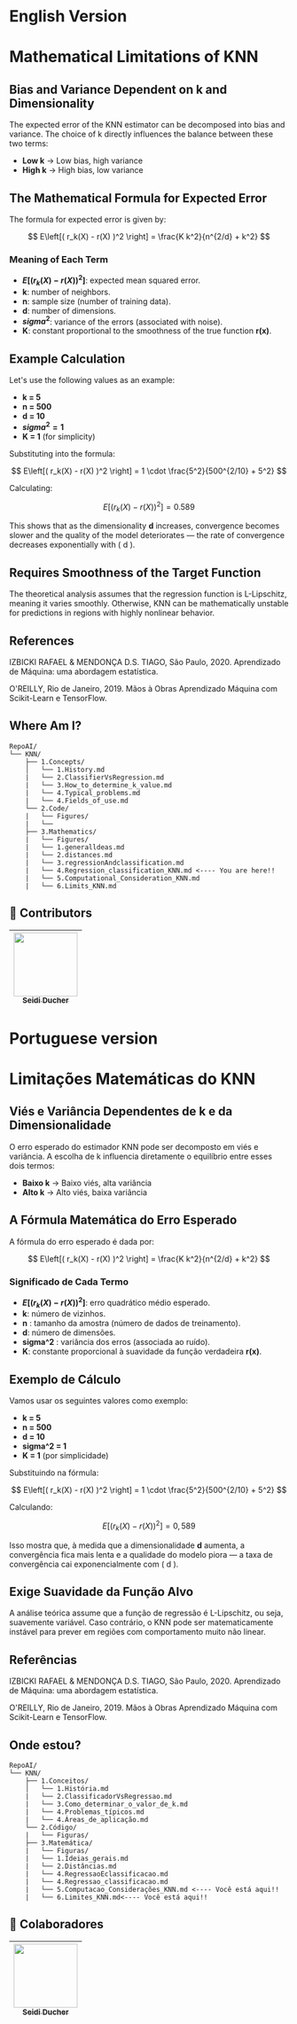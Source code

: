 # English Version

# Mathematical Limitations of KNN

## Bias and Variance Dependent on k and Dimensionality

The expected error of the KNN estimator can be decomposed into bias and variance. The choice of k directly influences the balance between these two terms:

- **Low k** → Low bias, high variance
- **High k** → High bias, low variance

## The Mathematical Formula for Expected Error

The formula for expected error is given by:

$$
E\left[( r_k(X) - r(X) )^2 \right] = \frac{K k^2}{n^{2/d} + k^2}
$$

### Meaning of Each Term

- **$E\left[( r_k(X) - r(X) )^2 \right]$**: expected mean squared error.
- **k**: number of neighbors.
- **n**: sample size (number of training data).
- **d**: number of dimensions.
- **$sigma^2$**: variance of the errors (associated with noise).
- **K**: constant proportional to the smoothness of the true function **r(x)**.

## Example Calculation

Let's use the following values as an example:

- **k = 5**
- **n = 500**
- **d = 10**
- **$sigma^2 = 1$**
- **K = 1** (for simplicity)

Substituting into the formula:

$$
E\left[( r_k(X) - r(X) )^2 \right] = 1 \cdot \frac{5^2}{500^{2/10} + 5^2}
$$

Calculating:

$$
E\left[( r_k(X) - r(X) )^2 \right] = 0.589 
$$

This shows that as the dimensionality **d** increases, convergence becomes slower and the quality of the model deteriorates — the rate of convergence decreases exponentially with \( d \).

## Requires Smoothness of the Target Function

The theoretical analysis assumes that the regression function is L-Lipschitz, meaning it varies smoothly. Otherwise, KNN can be mathematically unstable for predictions in regions with highly nonlinear behavior.

## References
IZBICKI RAFAEL & MENDONÇA D.S. TIAGO, São Paulo, 2020. Aprendizado de Máquina: uma abordagem estatística.

O'REILLY, Rio de Janeiro, 2019. Mãos à Obras Aprendizado Máquina com Scikit-Learn e TensorFlow.

## **Where Am I?**
```text
RepoAI/
└── KNN/
    ├── 1.Concepts/
    │   └── 1.History.md
    |   └── 2.ClassifierVsRegression.md
    |   └── 3.How_to_determine_k_value.md
    |   └── 4.Typical_problems.md
    |   └── 4.Fields_of_use.md
    └── 2.Code/
    |   └── Figures/
    |   └── 
    ├── 3.Mathematics/
    |   └── Figures/
    |   └── 1.generalldeas.md 
    |   └── 2.distances.md  
    |   └── 3.regressionAndclassification.md   
    |   └── 4.Regression_classification_KNN.md <---- You are here!! 
    |   └── 5.Computational_Consideration_KNN.md
    |   └── 6.Limits_KNN.md 
```

## 👾 **Contributors**
|  [<img loading="lazy" src="https://avatars.githubusercontent.com/u/153019298?v=4" width=115><br><sub>Seidi Ducher</sub>](https://github.com/seidiDucher)
| :---: | 

# Portuguese version

# Limitações Matemáticas do KNN

## Viés e Variância Dependentes de k e da Dimensionalidade

O erro esperado do estimador KNN pode ser decomposto em viés e variância. A escolha de k influencia diretamente o equilíbrio entre esses dois termos:

- **Baixo k** → Baixo viés, alta variância
- **Alto k** → Alto viés, baixa variância

## A Fórmula Matemática do Erro Esperado

A fórmula do erro esperado é dada por:

$$
E\left[( r_k(X) - r(X) )^2 \right] = \frac{K k^2}{n^{2/d} + k^2}
$$

### Significado de Cada Termo

- **$E\left[( r_k(X) - r(X) )^2 \right]$**: erro quadrático médio esperado.
- **k**: número de vizinhos.
- **n** : tamanho da amostra (número de dados de treinamento).
- **d**: número de dimensões.
- **sigma^2** : variância dos erros (associada ao ruído).
- **K**: constante proporcional à suavidade da função verdadeira **r(x)**.

## Exemplo de Cálculo

Vamos usar os seguintes valores como exemplo:

- **k = 5**
- **n = 500**
- **d = 10**
- **sigma^2 = 1**
- **K = 1** (por simplicidade)

Substituindo na fórmula:

$$
E\left[( r_k(X) - r(X) )^2 \right] = 1 \cdot \frac{5^2}{500^{2/10} + 5^2}
$$

Calculando:

$$
E\left[( r_k(X) - r(X) )^2 \right] = 0,589 
$$

Isso mostra que, à medida que a dimensionalidade **d** aumenta, a convergência fica mais lenta e a qualidade do modelo piora — a taxa de convergência cai exponencialmente com \( d \).

## Exige Suavidade da Função Alvo

A análise teórica assume que a função de regressão é L-Lipschitz, ou seja, suavemente variável. Caso contrário, o KNN pode ser matematicamente instável para prever em regiões com comportamento muito não linear.

## Referências
IZBICKI RAFAEL & MENDONÇA D.S. TIAGO, São Paulo, 2020. Aprendizado de Máquina: uma abordagem estatística.

O'REILLY, Rio de Janeiro, 2019. Mãos à Obras Aprendizado Máquina com Scikit-Learn e TensorFlow.

## **Onde estou?**
```text
RepoAI/
└── KNN/
    ├── 1.Conceitos/
    │   └── 1.História.md
    |   └── 2.ClassificadorVsRegressao.md
    |   └── 3.Como_determinar_o_valor_de_k.md
    |   └── 4.Problemas_típicos.md
    |   └── 4.Áreas_de_aplicação.md
    └── 2.Código/
    |   └── Figuras/
    ├── 3.Matemática/
    |   └── Figuras/
    |   └── 1.Ideias_gerais.md 
    |   └── 2.Distâncias.md 
    |   └── 4.RegressaoEclassificacao.md 
    |   └── 4.Regressao_classificacao.md 
    |   └── 5.Computacao_Considerações_KNN.md <---- Você está aqui!! 
    |   └── 6.Limites_KNN.md<---- Você está aqui!!
```
## 👾 Colaboradores
|  [<img loading="lazy" src="https://avatars.githubusercontent.com/u/153019298?v=4" width=115><br><sub>Seidi Ducher</sub>](https://github.com/seidiDucher)  
| :---: |